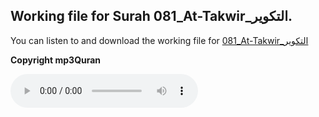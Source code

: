 
## Working file for Surah 081_At-Takwir_التكوير.

You can listen to and download the working file for [081_At-Takwir_التكوير](https://server9.mp3quran.net/huthifi_qalon/081.mp3)

**Copyright mp3Quran**

<audio controls src="https://server9.mp3quran.net/huthifi_qalon/081.mp3"></audio>
